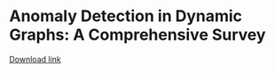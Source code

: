 # Anomaly Detection in Dynamic Graphs: A Comprehensive Survey

[Download link](https://arxiv.org/pdf/2406.00134)